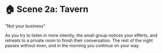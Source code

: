 # 🏠 Scene 2a: Tavern

"Not your business"

As you try to listen in more intently, the small group notices your efferts, and retreats to a private room to finish their conversation. The rest of the night passes without even, and in the morning you continue on your way.
